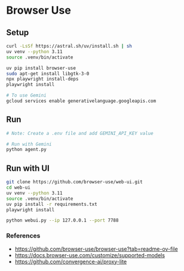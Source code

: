 # Browser Use

## Setup
```sh
curl -LsSf https://astral.sh/uv/install.sh | sh
uv venv --python 3.11
source .venv/bin/activate

uv pip install browser-use
sudo apt-get install libgtk-3-0
npx playwright install-deps
playwright install

# To use Gemini
gcloud services enable generativelanguage.googleapis.com
```

## Run
```sh
# Note: Create a .env file and add GEMINI_API_KEY value

# Run with Gemini
python agent.py
```

## Run with UI

```sh
git clone https://github.com/browser-use/web-ui.git
cd web-ui
uv venv --python 3.11
source .venv/bin/activate
uv pip install -r requirements.txt
playwright install

python webui.py --ip 127.0.0.1 --port 7788
```
### References
- https://github.com/browser-use/browser-use?tab=readme-ov-file
- https://docs.browser-use.com/customize/supported-models
- https://github.com/convergence-ai/proxy-lite
